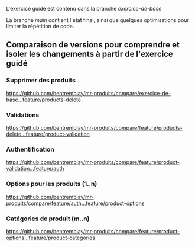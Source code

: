 L'exercice guidé est contenu dans la branche *exercice-de-base*

La branche *main* contient l'état final, ainsi que quelques optimisations pour limiter la répétition de code.

## Comparaison de versions pour comprendre et isoler les changements à partir de l'exercice guidé

### Supprimer des produits
https://github.com/bentremblay/mr-produits/compare/exercice-de-base...feature/products-delete

### Validations
https://github.com/bentremblay/mr-produits/compare/feature/products-delete...feature/product-validation

### Authentification
https://github.com/bentremblay/mr-produits/compare/feature/product-validation...feature/auth

### Options pour les produits (1..n)
https://github.com/bentremblay/mr-produits/compare/feature/auth...feature/product-options

### Catégories de produit (m..n)
https://github.com/bentremblay/mr-produits/compare/feature/product-options...feature/product-categories
